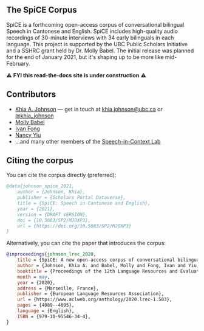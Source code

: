 ## The SpiCE Corpus

SpiCE is a forthcoming open-access corpus of conversational bilingual Speech in Cantonese and English. SpiCE includes high-quality audio recordings of 30-minute interviews with 34 early bilinguals in each language. This project is supported by the UBC Public Scholars Initiative and a SSHRC grant held by Dr. Molly Babel. The initial release was planned for the end of January 2021, but it's shaping up to be more like mid-February. 

⚠️ **FYI this read-the-docs site is under construction** ⚠️

## Contributors

- [Khia A. Johnson](https://www.khiajohnson.com) &mdash; get in touch at [khia.johnson@ubc.ca](mailto:khia.johnson@ubc.ca) or [@khia_johnson](https://twitter.com/khia_johnson) 
- [Molly Babel](https://speechincontext.arts.ubc.ca/people/babel.molly.html)
- [Ivan Fong](https://speechincontext.arts.ubc.ca/people/fong.ivan.html)
- [Nancy Yiu](https://speechincontext.arts.ubc.ca/people/yiu.nancy.html)
- ...and many other members of the [Speech-in-Context Lab](https://speechincontext.arts.ubc.ca/)

## Citing the corpus

You can cite the corpus directly (preferred):

```bib
@data{johnson_spice_2021,
	author = {Johnson, Khia},
	publisher = {Scholars Portal Dataverse},
	title = {SpiCE: Speech in Cantonese and English},
	year = {2021},
	version = {DRAFT VERSION},
	doi = {10.5683/SP2/MJOXP3},
	url = {https://doi.org/10.5683/SP2/MJOXP3}
}
```

Alternatively, you can cite the paper that introduces the corpus:

```bib
@inproceedings{johnson_lrec_2020,
    title = {SpiCE: A new open-access corpus of conversational bilingual speech in Cantonese and English},
    author = {Johnson, Khia A. and Babel, Molly and Fong, Ivan and Yiu, Nancy},
    booktitle = {Proceedings of the 12th Language Resources and Evaluation Conference},
    month = may,
    year = {2020},
    address = {Marseille, France},
    publisher = {European Language Resources Association},
    url = {https://www.aclweb.org/anthology/2020.lrec-1.503},
    pages = {4089--4095},
    language = {English},
    ISBN = {979-10-95546-34-4},
}
```

